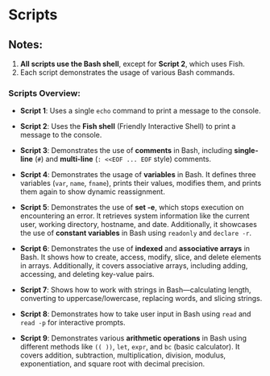 # Scripts

## Notes:
1. **All scripts use the Bash shell**, except for **Script 2**, which uses Fish.
2. Each script demonstrates the usage of various Bash commands.

### Scripts Overview:
- **Script 1**: Uses a single `echo` command to print a message to the console.
  
- **Script 2**: Uses the **Fish shell** (Friendly Interactive Shell) to print a message to the console.
  
- **Script 3**: Demonstrates the use of **comments** in Bash, including **single-line** (`#`) and **multi-line** (`: <<EOF ... EOF` style) comments.
  
- **Script 4**: Demonstrates the usage of **variables** in Bash. It defines three variables (`var`, `name`, `fname`), prints their values, modifies them, and prints them again to show dynamic reassignment.
  
- **Script 5**: Demonstrates the use of **set -e**, which stops execution on encountering an error. It retrieves system information like the current user, working directory, hostname, and date. Additionally, it showcases the use of **constant variables** in Bash using `readonly` and `declare -r`.
  
- **Script 6**: Demonstrates the use of **indexed** and **associative arrays** in Bash. It shows how to create, access, modify, slice, and delete elements in arrays. Additionally, it covers associative arrays, including adding, accessing, and deleting key-value pairs.
  
- **Script 7**: Shows how to work with strings in Bash—calculating length, converting to uppercase/lowercase, replacing words, and slicing strings.
  
- **Script 8**: Demonstrates how to take user input in Bash using `read` and `read -p` for interactive prompts.
  
- **Script 9**: Demonstrates various **arithmetic operations** in Bash using different methods like `(( ))`, `let`, `expr`, and `bc` (basic calculator). It covers addition, subtraction, multiplication, division, modulus, exponentiation, and square root with decimal precision.

